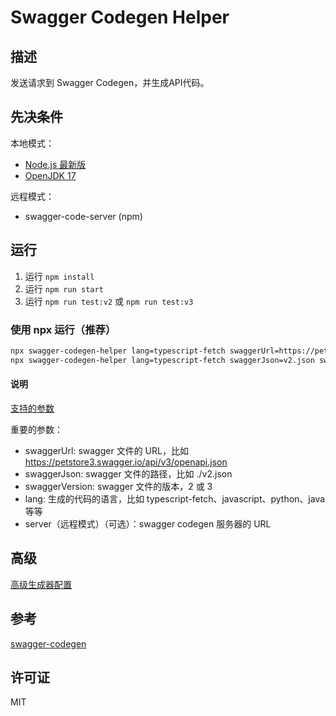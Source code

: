 # Swagger Codegen Helper

## 描述

发送请求到 Swagger Codegen，并生成API代码。

## 先决条件

本地模式：

-   [Node.js 最新版](https://nodejs.org/download/release/latest/)
-   [OpenJDK 17](https://openjdk.org/projects/jdk/17/)

远程模式：

-   swagger-code-server (npm)

## 运行

1. 运行 `npm install`
2. 运行 `npm run start`
3. 运行 `npm run test:v2` 或 `npm run test:v3`

### 使用 npx 运行（推荐）

```bash
npx swagger-codegen-helper lang=typescript-fetch swaggerUrl=https://petstore3.swagger.io/api/v3/openapi.json swaggerVersion=3
npx swagger-codegen-helper lang=typescript-fetch swaggerJson=v2.json swaggerVersion=2 server=http://localhost:8787/generate-code
```

#### 说明

[支持的参数](/src/commandMapping.ts)

重要的参数：

-   swaggerUrl: swagger 文件的 URL，比如 https://petstore3.swagger.io/api/v3/openapi.json
-   swaggerJson: swagger 文件的路径，比如 ./v2.json
-   swaggerVersion: swagger 文件的版本，2 或 3
-   lang: 生成的代码的语言，比如 typescript-fetch、javascript、python、java 等等
-   server（远程模式）（可选）：swagger codegen 服务器的 URL

## 高级

[高级生成器配置](https://github.com/swagger-api/swagger-codegen/blob/master/docs/generators.md)


## 参考

[swagger-codegen](https://github.com/swagger-api/swagger-codegen)

## 许可证

MIT
